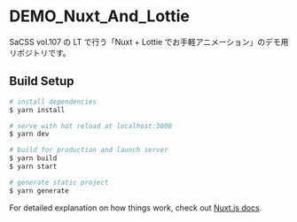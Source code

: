 # DEMO_Nuxt_And_Lottie
SaCSS vol.107 の LT で行う「Nuxt + Lottie でお手軽アニメーション」のデモ用リポジトリです。

## Build Setup

``` bash
# install dependencies
$ yarn install

# serve with hot reload at localhost:3000
$ yarn dev

# build for production and launch server
$ yarn build
$ yarn start

# generate static project
$ yarn generate
```

For detailed explanation on how things work, check out [Nuxt.js docs](https://nuxtjs.org).
